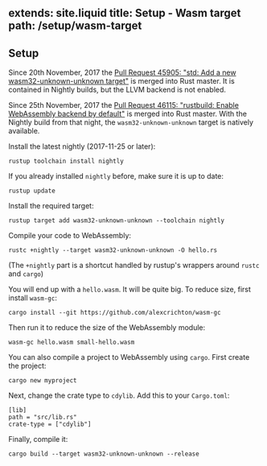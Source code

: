 extends: site.liquid
title: Setup - Wasm target
path: /setup/wasm-target
---

## Setup

<aside>
<p>
Since 20th November, 2017 the
<a href="https://github.com/rust-lang/rust/pull/45905">Pull Request 45905: "std: Add a new wasm32-unknown-unknown target"</a>
 is merged into Rust master.
It is contained in Nightly builds, but the LLVM backend is not enabled.
</p>
</aside>

<aside>
<p>
Since 25th November, 2017 the
<a href="https://github.com/rust-lang/rust/pull/46115">Pull Request 46115: "rustbuild: Enable WebAssembly backend by default"</a>
 is merged into Rust master.
With the Nightly build from that night, the <code>wasm32-unknown-unknown</code> target is natively available.
</p>
</aside>

Install the latest nightly (2017-11-25 or later):

```
rustup toolchain install nightly
```

If you already installed `nightly` before, make sure it is up to date:

```
rustup update
```

Install the required target:

```
rustup target add wasm32-unknown-unknown --toolchain nightly
```

Compile your code to WebAssembly:

```
rustc +nightly --target wasm32-unknown-unknown -O hello.rs
```

(The `+nightly` part is a shortcut handled by rustup's wrappers around `rustc` and `cargo`)

You will end up with a `hello.wasm`. It will be quite big. To reduce size, first install `wasm-gc`:

```
cargo install --git https://github.com/alexcrichton/wasm-gc
```

Then run it to reduce the size of the WebAssembly module:

```
wasm-gc hello.wasm small-hello.wasm
```

You can also compile a project to WebAssembly using `cargo`.
First create the project:

```
cargo new myproject
```

Next, change the crate type to `cdylib`. Add this to your `Cargo.toml`:

```
[lib]
path = "src/lib.rs"
crate-type = ["cdylib"]
```

Finally, compile it:

```
cargo build --target wasm32-unknown-unknown --release
```
